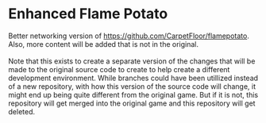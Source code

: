 # Enhanced Flame Potato
Better networking version of https://github.com/CarpetFloor/flamepotato. Also, more content will be added that is not in the original.
<br /><br />
Note that this exists to create a separate version of the changes that will be made to the original
source code to create to help create a different development environment. While branches could have 
been utillized instead of a new repository, with how this version of the source code will change, it 
might end up being quite different from the original game. But if it is not, this repository will get 
merged into the original game and this repository will get deleted.
<br /><br />
